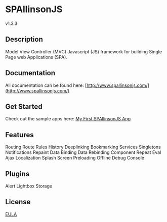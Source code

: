 # SPAllinsonJS

v1.3.3



## Description

Model View Controller (MVC) Javascript (JS) framework for building Single Page web Applications (SPA).



## Documentation

All documentation can be found here:
[http://www.spallinsonjs.com/](http://www.spallinsonjs.com/)



## Get Started

Check out the sample apps here:
[My First SPAllinsonJS App](http://spallinsonjs.com/#/home/developer/myfirstapp!)



## Features

Routing
Route Rules
History
Deeplinking
Bookmarking
Services
Singletons
Notifications
Repaint
Data Binding
Data Rebinding
Component
Repeat
Eval
Ajax
Localization
Splash Screen
Preloading
Offline
Debug Console



## Plugins

Alert
Lightbox
Storage



## License

[EULA](LICENSE)
